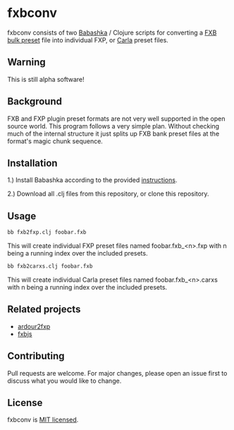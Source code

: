 # fxbconv

fxbconv consists of two [Babashka](https://github.com/borkdude/babashka) / Clojure scripts for converting a [FXB bulk preset](https://en.wikipedia.org/wiki/Virtual_Studio_Technology#Presets) file into individual FXP, or [Carla](https://github.com/falkTX/Carla) preset files.

## Warning

This is still alpha software!

## Background

FXB and FXP plugin preset formats are not very well supported in the open source world. This program follows a very simple plan. Without checking much of the internal structure it just splits up FXB bank preset files at the format's magic chunk sequence.

## Installation

1.) Install Babashka according to the provided [instructions](https://github.com/borkdude/babashka#installation).

2.) Download all .clj files from this repository, or clone this repository.

## Usage

```bash
bb fxb2fxp.clj foobar.fxb
```

This will create individual FXP preset files named foobar.fxb_&lt;n>.fxp with n being a running index over the included presets.

```bash
bb fxb2carxs.clj foobar.fxb
```

This will create individual Carla preset files named foobar.fxb_&lt;n>.carxs with n being a running index over the included presets.


## Related projects

* [ardour2fxp](https://github.com/spotlightkid/ardour2fxp)
* [fxbjs](https://github.com/zetadrums/fxbjs)

## Contributing

Pull requests are welcome. For major changes, please open an issue first to discuss what you would like to change.

## License

fxbconv is [MIT licensed](LICENSE).
